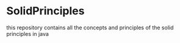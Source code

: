 # SolidPrinciples
this repository contains all the concepts and principles of the solid principles in java
